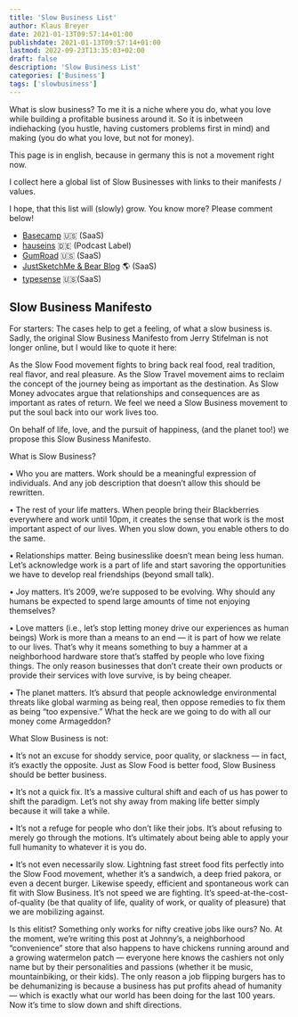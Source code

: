 ```yaml
---
title: 'Slow Business List'
author: Klaus Breyer
date: 2021-01-13T09:57:14+01:00
publishdate: 2021-01-13T09:57:14+01:00
lastmod: 2022-09-23T13:35:03+02:00
draft: false
description: 'Slow Business List'
categories: ['Business']
tags: ['slowbusiness']
---
```




What is slow business? To me it is a niche where you do, what you love while building a profitable business around it. So it is inbetween indiehacking (you hustle, having customers problems first in mind) and making (you do what you love, but not for money).

This page is in english, because in germany this is not a movement right now.

I collect here a global list of Slow Businesses with links to their manifests / values.

I hope, that this list will (slowly) grow. You know more? Please comment below!

- [Basecamp](https://37signals.com/manifesto) 🇺🇸 (SaaS)
- [hauseins](https://www.youtube.com/watch?v=cM0QR26vl8g) 🇩🇪 (Podcast Label)
- [GumRoad](https://sahillavingia.com/work) 🇺🇸 (SaaS)
- [JustSketchMe & Bear Blog](https://herman.bearblog.dev/my-product-is-my-garden/) 🌎 (SaaS)
- [typesense](https://typesense.org/blog/the-unreasonable-effectiveness-of-just-showing-up-everyday/) 🇺🇸(SaaS)

 ## Slow Business Manifesto
For starters: The cases help to get a feeling, of what a slow business is. Sadly, the original Slow Business Manifesto from Jerry Stifelman is not longer online, but I would like to quote it here:

As the Slow Food movement fights to bring back real food, real tradition, real flavor, and real pleasure. As the Slow Travel movement aims to reclaim the concept of the journey being as important as the destination. As Slow Money advocates argue that relationships and consequences are as important as rates of return. We feel we need a Slow Business movement to put the soul back into our work lives too.

On behalf of life, love, and the pursuit of happiness, (and the planet too!) we propose this Slow Business Manifesto.

What is Slow Business?

• Who you are matters. Work should be a meaningful expression of individuals. And any job description that doesn’t allow this should be rewritten.

• The rest of your life matters. When people bring their Blackberries everywhere and work until 10pm, it creates the sense that work is the most important aspect of our lives. When you slow down, you enable others to do the same.

• Relationships matter. Being businesslike doesn’t mean being less human. Let’s acknowledge work is a part of life and start savoring the opportunities we have to develop real friendships (beyond small talk).

• Joy matters. It’s 2009, we’re supposed to be evolving. Why should any humans be expected to spend large amounts of time not enjoying themselves?

• Love matters (i.e., let’s stop letting money drive our experiences as human beings) Work is more than a means to an end — it is part of how we relate to our lives. That’s why it means something to buy a hammer at a neighborhood hardware store that’s staffed by people who love fixing things. The only reason businesses that don’t create their own products or provide their services with love survive, is by being cheaper.

• The planet matters. It’s absurd that people acknowledge environmental threats like global warming as being real, then oppose remedies to fix them as being “too expensive.” What the heck are we going to do with all our money come Armageddon?

What Slow Business is not:

• It’s not an excuse for shoddy service, poor quality, or slackness — in fact, it’s exactly the opposite. Just as Slow Food is better food, Slow Business should be better business.

• It’s not a quick fix. It’s a massive cultural shift and each of us has power to shift the paradigm. Let’s not shy away from making life better simply because it will take a while.

• It’s not a refuge for people who don’t like their jobs. It’s about refusing to merely go through the motions. It’s ultimately about being able to apply your full humanity to whatever it is you do.

• It’s not even necessarily slow. Lightning fast street food fits perfectly into the Slow Food movement, whether it’s a sandwich, a deep fried pakora, or even a decent burger. Likewise speedy, efficient and spontaneous work can fit with Slow Business. It’s not speed we are fighting. It’s speed-at-the-cost-of-quality (be that quality of life, quality of work, or quality of pleasure) that we are mobilizing against.

Is this elitist? Something only works for nifty creative jobs like ours? No. At the moment, we’re writing this post at Johnny’s, a neighborhood “convenience” store that also happens to have chickens running around and a growing watermelon patch — everyone here knows the cashiers not only name but by their personalities and passions (whether it be music, mountainbiking, or their kids). The only reason a job flipping burgers has to be dehumanizing is because a business has put profits ahead of humanity — which is exactly what our world has been doing for the last 100 years. Now it’s time to slow down and shift directions.

